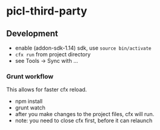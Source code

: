 # picl-third-party


## Development

* enable (addon-sdk-1.14) sdk, use `source bin/activate`
* `cfx run` from project directory
* see Tools -> Sync with ...


### Grunt workflow

This allows for faster cfx reload.

* npm install
* grunt watch
* after you make changes to the project files, cfx will run.
* note: you need to close cfx first, before it can relaunch
